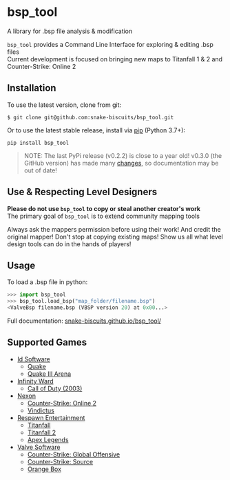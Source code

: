 # bsp_tool
 A library for .bsp file analysis & modification

`bsp_tool` provides a Command Line Interface for exploring & editing .bsp files  
Current development is focused on bringing new maps to Titanfall 1 & 2 and Counter-Strike: Online 2


## Installation
To use the latest version, clone from git:
```
$ git clone git@github.com:snake-biscuits/bsp_tool.git
```

Or to use the latest stable release, install via [pip](https://pypi.org/project/bsp-tool/) (Python 3.7+):
```
pip install bsp_tool
```

> NOTE: The last PyPi release (v0.2.2) is close to a year old!
> v0.3.0 (the GitHub version) has made many [changes](./CHANGELOG.md), so documentation may be out of date!


## Use & Respecting Level Designers
**Please do not use `bsp_tool` to copy or steal another creator's work**  
The primary goal of `bsp_tool` is to extend community mapping tools  

Always ask the mappers permission before using their work!
And credit the original mapper!
Don't stop at copying existing maps!
Show us all what level design tools can do in the hands of players!  


## Usage

To load a .bsp file in python:

```python
>>> import bsp_tool
>>> bsp_tool.load_bsp("map_folder/filename.bsp")
<ValveBsp filename.bsp (VBSP version 20) at 0x00...>
```

Full documentation: [snake-biscuits.github.io/bsp_tool/](https://snake-biscuits.github.io/bsp_tool/)

## Supported Games
  * [Id Software](https://github.com/snake-biscuits/bsp_tool/tree/master/bsp_tool/branches/id_software)
    - [Quake](https://github.com/snake-biscuits/bsp_tool/tree/master/bsp_tool/branches/id_software/quake.py)
    - [Quake III Arena](https://github.com/snake-biscuits/bsp_tool/tree/master/bsp_tool/branches/id_software/quake3.py)
  * [Infinity Ward](https://github.com/snake-biscuits/bsp_tool/tree/master/bsp_tool/branches/infinity_ward)
    - [Call of Duty (2003)](https://github.com/snake-biscuits/bsp_tool/tree/master/bsp_tool/branches/infinity_ward/call_of_duty1.py)
  * [Nexon](https://github.com/snake-biscuits/bsp_tool/tree/master/bsp_tool/branches/nexon)
    - [Counter-Strike: Online 2](https://github.com/snake-biscuits/bsp_tool/tree/master/bsp_tool/branches/nexon/cso2.py)
    - [Vindictus](https://github.com/snake-biscuits/bsp_tool/tree/master/bsp_tool/branches/nexon/vindictus.py)
  * [Respawn Entertainment](https://github.com/snake-biscuits/bsp_tool/tree/master/bsp_tool/branches/respawn)
    - [Titanfall](https://github.com/snake-biscuits/bsp_tool/tree/master/bsp_tool/branches/respawn/titanfall.py)
    - [Titanfall 2](https://github.com/snake-biscuits/bsp_tool/tree/master/bsp_tool/branches/respawn/titanfall2.py)
    - [Apex Legends](https://github.com/snake-biscuits/bsp_tool/tree/master/bsp_tool/branches/respawn/apex_legends.py)
  * [Valve Software](https://github.com/snake-biscuits/bsp_tool/tree/master/bsp_tool/branches/valve)
    - [Counter-Strike: Global Offensive](https://github.com/snake-biscuits/bsp_tool/tree/master/bsp_tool/branches/valve/cs_go.py)
    - [Counter-Strike: Source](https://github.com/snake-biscuits/bsp_tool/tree/master/bsp_tool/branches/valve/cs_source.py)
    - [Orange Box](https://github.com/snake-biscuits/bsp_tool/tree/master/bsp_tool/branches/valve/orange_box.py)
